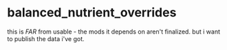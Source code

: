 # balanced_nutrient_overrides

this is *FAR* from usable - the mods it depends on aren't finalized. but i want to publish the data i've got.
